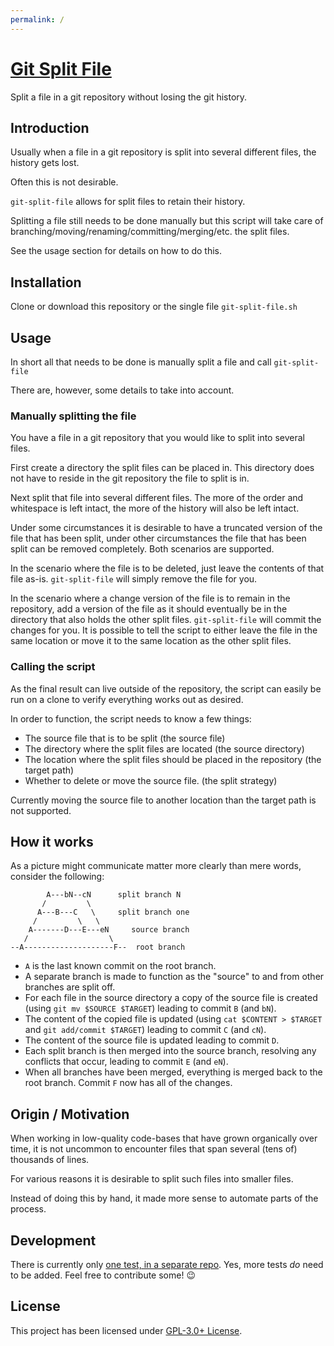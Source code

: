 ```yaml
---
permalink: /
---
```


# [Git Split File](https://github.com/Potherca/git-split-file)

Split a file in a git repository without losing the git history.

## Introduction

Usually when a file in a git repository is split into several different files,
the history gets lost.

Often this is not desirable.

`git-split-file` allows for split files to retain their history.

Splitting a file still needs to be done manually but this script will take care
of branching/moving/renaming/committing/merging/etc. the split files.

See the usage section for details on how to do this.

## Installation

Clone or download this repository or the single file `git-split-file.sh`

## Usage

In short all that needs to be done is manually split a file and call `git-split-file`

There are, however, some details to take into account.

### Manually splitting the file

You have a file in a git repository that you would like to split into several
files.

First create a directory the split files can be placed in. This directory does
not have to reside in the git repository the file to split is in.

Next split that file into several different files. The more of the order and
whitespace is left intact, the more of the history will also be left intact.

Under some circumstances it is desirable to have a truncated version of the file
that has been split, under other circumstances the file that has been split can
be removed completely. Both scenarios are supported.

In the scenario where the file is to be deleted, just leave the contents of that
file as-is. `git-split-file` will simply remove the file for you.

In the scenario where a change version of the file is to remain in the repository,
add a version of the file as it should eventually be in the directory that also holds the other split files.
`git-split-file` will commit the changes for you. It is possible to tell the
script to either leave the file in the same location or move it to the same
location as the other split files.


### Calling the script

As the final result can live outside of the repository, the script can easily be
run on a clone to verify everything works out as desired.

In order to function, the script needs to know a few things:

- The source file that is to be split (the source file)
- The directory where the split files are located (the source directory)
- The location where the split files should be placed in the repository (the target path)
- Whether to delete or move the source file. (the split strategy)

Currently moving the source file to another location than the target path is not
supported.

## How it works

As a picture might communicate matter more clearly than mere words, consider the
following:

            A---bN--cN      split branch N
           /         \
          A---B---C   \     split branch one
         /         \   \
        A-------D---E---eN     source branch
       /                  \
    --A--------------------F--  root branch

- `A` is the last known commit on the root branch.
- A separate branch is made to function as the "source" to and from other branches are split off.
- For each file in the source directory a copy of the source file is created (using `git mv $SOURCE $TARGET`) leading to commit `B` (and `bN`).
- The content of the copied file is updated (using `cat $CONTENT > $TARGET` and `git add/commit $TARGET`) leading to commit `C` (and `cN`).
- The content of the source file is updated leading to commit `D`.
- Each split branch is then merged into the source branch, resolving any conflicts that occur, leading to commit `E` (and `eN`).
- When all branches have been merged, everything is merged back to the root branch. Commit `F` now has all of the changes.

## Origin / Motivation

When working in low-quality code-bases that have grown organically over time, it
is not uncommon to encounter files that span several (tens of) thousands of lines.

For various reasons it is desirable to split such files into smaller files.

Instead of doing this by hand, it made more sense to automate parts of the process.

## Development

There is currently only [one test, in a separate repo](https://github.com/potherca-bash/git-split-file-test). Yes, more tests _do_ need to be added.
Feel free to contribute some! 😉

<!--

## Contributing

Please see [CONTRIBUTING] for details.

## Change Log

Please see [CHANGELOG] for details.

## Credits

logo / images / ?

-->

## License

This project has been licensed under [GPL-3.0+ License](LICENSE).
